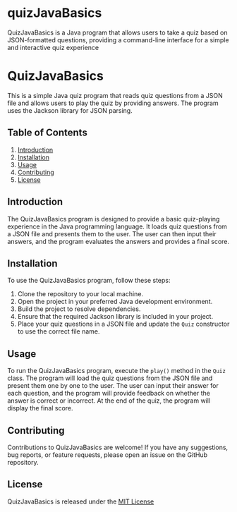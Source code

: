 # quizJavaBasics
QuizJavaBasics is a Java program that allows users to take a quiz based on JSON-formatted questions, providing a command-line interface for a simple and interactive quiz experience

# QuizJavaBasics

This is a simple Java quiz program that reads quiz questions from a JSON file and allows users to play the quiz by providing answers. The program uses the Jackson library for JSON parsing.

## Table of Contents

1. [Introduction](#introduction)
2. [Installation](#installation)
3. [Usage](#usage)
4. [Contributing](#contributing)
5. [License](#license)

## Introduction

The QuizJavaBasics program is designed to provide a basic quiz-playing experience in the Java programming language. It loads quiz questions from a JSON file and presents them to the user. The user can then input their answers, and the program evaluates the answers and provides a final score.

## Installation

To use the QuizJavaBasics program, follow these steps:

1. Clone the repository to your local machine.
2. Open the project in your preferred Java development environment.
3. Build the project to resolve dependencies.
4. Ensure that the required Jackson library is included in your project.
5. Place your quiz questions in a JSON file and update the `Quiz` constructor to use the correct file name.

## Usage

To run the QuizJavaBasics program, execute the `play()` method in the `Quiz` class. The program will load the quiz questions from the JSON file and present them one by one to the user. The user can input their answer for each question, and the program will provide feedback on whether the answer is correct or incorrect. At the end of the quiz, the program will display the final score.

## Contributing

Contributions to QuizJavaBasics are welcome! If you have any suggestions, bug reports, or feature requests, please open an issue on the GitHub repository.

## License

QuizJavaBasics is released under the [MIT License](LICENSE)
